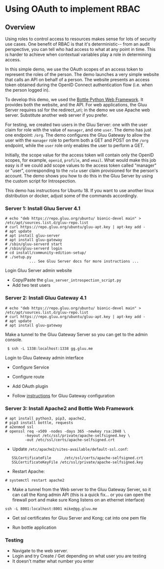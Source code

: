 # Using OAuth to implement RBAC

## Overview

Using roles to control access to resources makes sense for lots of
security use cases. One benefit of RBAC is that it's deterministic--
from an audit perspective, you can tell who had access to what at any point
in time. This is harder to achieve when contextual variables
play a role in determining access.

In this simple demo, we use the OAuth scopes of an access token to represent
the roles of the person. The demo launches a very simple website that calls an
API on behalf of a person. The website presents an access token obtained during
the OpenID Connect authentication flow (i.e. when the person logged in).

To develop this demo, we used the
[Bottle Python Web Framework](https://bottlepy.org/docs/dev/).
It provides both the website, and the API. For web applications, the Gluu Server
requires ssl for the redirect_uri; in the demo we use Apache web server.
Substitute another web server if you prefer.

For testing, we created two users in the Gluu Server: one with the user claim for
role with the value of `manager`, and one `user`. The demo has just one endpoint:
`/org`. The demo configures the Gluu Gateway to allow the user with the `manager`
role to perform both a GET and POST on the `/org` endpoint, while the `user` role
only enables the user to perform a GET.

Initially, the scope value for the access token will contain only the
OpenID scopes, for example, `openid`, `profile`, and `email`. What would make
this job easy is if we could add scope values to the access token called
"manager" or "user", corresponding to the `role` user claim  provisioned for
the person's account. The demo shows you how to do this in the Gluu Server by
using the custom script for Introspection.

This demo has instructions for Ubuntu 18. If you want to use another
linux distribution or docker, adjust some of the commands accordingly.

### Server 1: Install Gluu Server 4.1

```
# echo "deb https://repo.gluu.org/ubuntu/ bionic-devel main" > /etc/apt/sources.list.d/gluu-repo.list
# curl https://repo.gluu.org/ubuntu/gluu-apt.key | apt-key add -
# apt update
# apt install gluu-server
# apt install gluu-gateway
# /sbin/gluu-serverd start
# /sbin/gluu-serverd login
# cd install/community-edition-setup/
# ./setup.py
           ... See Gluu Server docs for more instructions ...
```
Login Gluu Server admin website

* Copy/Paste the `gluu_server_introspection_script.py`
* Add two test users

### Server 2: Install Gluu Gateway 4.1

```
# echo "deb https://repo.gluu.org/ubuntu/ bionic-devel main" > /etc/apt/sources.list.d/gluu-repo.list
# curl https://repo.gluu.org/ubuntu/gluu-apt.key | apt-key add -
# apt update
# apt install gluu-gateway
```

Make a tunnel to the Gluu Gateway Server so you can get to the admin console.

```
 $ ssh -L 1338:localhost:1338 gg.gluu.me
```

Login to Gluu Gateway admin interface

* Configure Service
* Configure route
* Add OAuth plugin

* Follow [instructions](.) for Gluu Gateway configuration

### Server 3: Install Apache2 and Bottle Web Framework

```
# apt install python3, pip3, apache2,
# pip3 install bottle, requests
# a2enmod ssl
# openssl req -x509 -nodes -days 365 -newkey rsa:2048 \
         -keyout /etc/ssl/private/apache-selfsigned.key \
         -out /etc/ssl/certs/apache-selfsigned.crt
```

* Update `/etc/apache2/sites-available/default-ssl.conf`:

```
   SSLCertificateFile      /etc/ssl/certs/apache-selfsigned.crt
   SSLCertificateKeyFile /etc/ssl/private/apache-selfsigned.key

```

* Restart Apache:

```
# systemctl restart apache2

```

* Make a tunnel from the Web server to the Gluu Gateway Server, so it can
call the Kong admin API (this is a quick fix... or you can open the firewall
  port and make sure Kong listens on an ethernet interface)

```
ssh -L 8001:localhost:8001 mike@gg.gluu.me
```

* Get ssl certificates for Gluu Server and Kong; cat into one pem file

* Run bottle application


### Testing

* Navigate to the web server.
* Login and try Create / Get depending on what user you are testing
* It doesn't matter what number you enter
